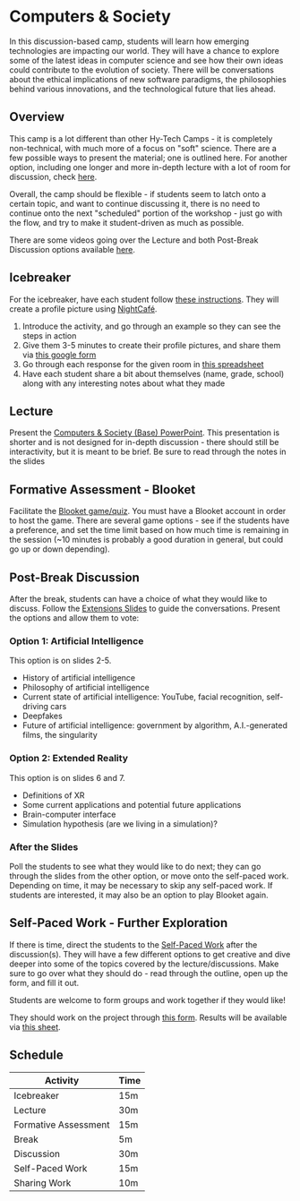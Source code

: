 # Computers & Society
In this discussion-based camp, students will learn how emerging technologies are impacting our world. They will have a chance to explore some of the latest ideas in computer science and see how their own ideas could contribute to the evolution of society. There will be conversations about the ethical implications of new software paradigms, the philosophies behind various innovations, and the technological future that lies ahead.

## Overview
This camp is a lot different than other Hy-Tech Camps - it is completely non-technical, with much more of a focus on "soft" science. There are a few possible ways to present the material; one is outlined here. For another option, including one longer and more in-depth lecture with a lot of room for discussion, check [here](FullLectureReadMe.md).

Overall, the camp should be flexible - if students seem to latch onto a certain topic, and want to continue discussing it, there is no need to continue onto the next "scheduled" portion of the workshop - just go with the flow, and try to make it student-driven as much as possible.

There are some videos going over the Lecture and both Post-Break Discussion options available [here](https://app.sharebase.com/#/folder/1616974/share/3-TTC6wU-sMAIVt5aEwOYLQ7H9NSw).

## Icebreaker
For the icebreaker, have each student follow [these instructions](IcebreakerAI.md). They will create a profile picture using [NightCafé](https://nightcafe.studio/).

1. Introduce the activity, and go through an example so they can see the steps in action
1. Give them 3-5 minutes to create their profile pictures, and share them via [this google form](https://forms.gle/wPr4V2xAKzLSPF3x9)
1. Go through each response for the given room in [this spreadsheet](https://docs.google.com/spreadsheets/d/1Ayo7HiYWg00zIFiJ-F_weMWisGEX5ZDhzi4Tig9U7ws/edit?usp=sharing)
1. Have each student share a bit about themselves (name, grade, school) along with any interesting notes about what they made

## Lecture
Present the [Computers & Society (Base) PowerPoint](ComputersAndSocietyBase.pptx). This presentation is shorter and is not designed for in-depth discussion - there should still be interactivity, but it is meant to be brief. Be sure to read through the notes in the slides

## Formative Assessment - Blooket
Facilitate the [Blooket game/quiz](https://dashboard.blooket.com/set/629637e2e0b4094be3e1e779). You must have a Blooket account in order to host the game. There are several game options - see if the students have a preference, and set the time limit based on how much time is remaining in the session (~10 minutes is probably a good duration in general, but could go up or down depending).

## Post-Break Discussion
After the break, students can have a choice of what they would like to discuss. Follow the [Extensions Slides](ComputersAndSocietyExtensions.pptx) to guide the conversations. Present the options and allow them to vote:

### Option 1: Artificial Intelligence
This option is on slides 2-5.

- History of artificial intelligence
- Philosophy of artificial intelligence
- Current state of artificial intelligence: YouTube, facial recognition, self-driving cars
- Deepfakes
- Future of artificial intelligence: government by algorithm, A.I.-generated films, the singularity

### Option 2: Extended Reality
This option is on slides 6 and 7.

- Definitions of XR
- Some current applications and potential future applications
- Brain-computer interface
- Simulation hypothesis (are we living in a simulation)?

### After the Slides
Poll the students to see what they would like to do next; they can go through the slides from the other option, or move onto the self-paced work. Depending on time, it may be necessary to skip any self-paced work. If students are interested, it may also be an option to play Blooket again.

## Self-Paced Work - Further Exploration
If there is time, direct the students to the [Self-Paced Work](SelfPacedWork.md) after the discussion(s). They will have a few different options to get creative and dive deeper into some of the topics covered by the lecture/discussions. Make sure to go over what they should do - read through the outline, open up the form, and fill it out.

Students are welcome to form groups and work together if they would like!

They should work on the project through [this form](https://forms.gle/xyQTcqkaDmsg5v448). Results will be available via [this sheet](https://docs.google.com/spreadsheets/d/1qMvLzCZunxXc9B-Ke8P1Ojw8LrkZAEKmzvnMYWc5LB4/edit?usp=sharing).

## Schedule

| Activity | Time |
|-|-|
| Icebreaker | 15m |
| Lecture | 30m |
| Formative Assessment | 15m |
| Break | 5m |
| Discussion | 30m |
| Self-Paced Work | 15m |
| Sharing Work | 10m |